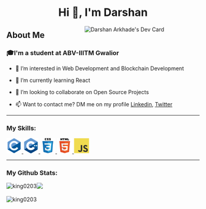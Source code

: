 <h1 align="center">Hi 👋, I'm Darshan</h1> <p>
<a href="https://app.daily.dev/king0203"><img  align="right" src="https://api.daily.dev/devcards/69be5928f1494efe8d256da68867125f.png?r=jvp" width="300" alt="Darshan Arkhade's Dev Card"/></a>
</p>
<h2> About Me </h2> 

<h3>🎓I'm a student at ABV-IIITM Gwalior</h3> 

- 👀 I’m interested in Web Development and Blockchain Development

- 🌱 I’m currently learning React

- 💞️ I’m looking to collaborate on Open Source Projects

- 📫 Want to contact me? DM me on my profile   <a href="https://in.linkedin.com/in/darshan-arkhade-2a021324b">Linkedin</a>,  <a href="https://twitter.com/darshanarkhade">Twitter</a> 

<hr>
<h3 align="left">My Skills:</h3>
       
<p align="left">
        <a href="https://www.w3schools.com/c/" target="_blank"
        rel="noreferrer"> <img src="https://raw.githubusercontent.com/devicons/devicon/master/icons/c/c-original.svg"
            alt="c" width="40" height="40" /> </a> 
            <a href="https://www.w3schools.com/cpp/" target="_blank"
        rel="noreferrer"> <img
            src="https://raw.githubusercontent.com/devicons/devicon/master/icons/cplusplus/cplusplus-original.svg"
            alt="cplusplus" width="40" height="40" /> </a> 
            <a href="https://www.w3schools.com/cs/" target="_blank"
        rel="noreferrer"> <img
            src="https://raw.githubusercontent.com/devicons/devicon/master/icons/css3/css3-original-wordmark.svg"
            alt="css3" width="40" height="40" /> </a> 
        <a
        href="https://www.w3.org/html/" target="_blank" rel="noreferrer"> <img
            src="https://raw.githubusercontent.com/devicons/devicon/master/icons/html5/html5-original-wordmark.svg"
            alt="html5" width="40" height="40" /> </a>  
            <a href="https://developer.mozilla.org/en-US/docs/Web/JavaScript"
        target="_blank" rel="noreferrer"> <img
            src="https://raw.githubusercontent.com/devicons/devicon/master/icons/javascript/javascript-original.svg"
            alt="javascript" width="40" height="40" /> </a> 

<hr>
     
<h3> My Github Stats: </h3>

<p><img align="left"
        src="https://github-readme-stats.vercel.app/api/top-langs?username=king0203&show_icons=false&locale=en&layout=compact&theme=dark"
        alt="king0203" /></p>
        
<picture>
<source 
  srcset="https://github-readme-stats.vercel.app/api?username=king0203&show_icons=true&theme=dark"
  media="(prefers-color-scheme: dark)"
/>
<source
  srcset="https://github-readme-stats.vercel.app/api?username=king0203&show_icons=true"
  media="(prefers-color-scheme: light), (prefers-color-scheme: no-preference)"
/>
<img src="https://github-readme-stats.vercel.app/api?username=king0203&show_icons=true" />
</picture>

<p><img align="center" src="https://github-readme-streak-stats.herokuapp.com/?user=king0203&theme=dark" alt="king0203" />
</p>
